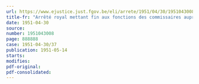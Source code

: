 ```yaml
---
url: https://www.ejustice.just.fgov.be/eli/arrete/1951/04/30/1951043008/justel
title-fr: "Arrêté royal mettant fin aux fonctions des commissaires auprès du Fonds spécial pour la réparation des accidents du travail causés par faits de guerre."
date: 1951-04-30
source:
number: 1951043008
page: 888888
case: 1951-04-30/37
publication: 1951-05-14
starts:
modifies:
pdf-original:
pdf-consolidated:
---
```


